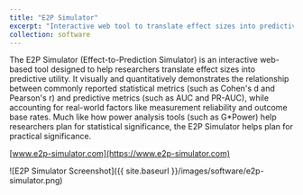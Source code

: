 ```yaml
---
title: "E2P Simulator"
excerpt: "Interactive web tool to translate effect sizes into predictive utility."
collection: software
---
```


The E2P Simulator (Effect-to-Prediction Simulator) is an interactive web-based tool designed to help researchers translate effect sizes into predictive utility. It visually and quantitatively demonstrates the relationship between commonly reported statistical metrics (such as Cohen's d and Pearson's r) and predictive metrics (such as AUC and PR-AUC), while accounting for real-world factors like measurement reliability and outcome base rates. Much like how power analysis tools (such as G*Power) help researchers plan for statistical significance, the E2P Simulator helps plan for practical significance.

[www.e2p-simulator.com](https://www.e2p-simulator.com) 

![E2P Simulator Screenshot]({{ site.baseurl }}/images/software/e2p-simulator.png)